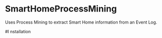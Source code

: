 # SmartHomeProcessMining
Uses Process Mining to extract Smart Home information from an Event Log. 


#I nstallation
